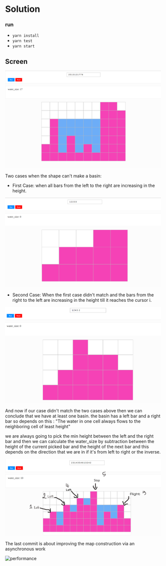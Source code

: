 # Solution

### run
- ``yarn install``
- ``yarn test``
- ``yarn start``

## Screen


![screen](./screen.png)


Two cases when the shape can't make a basin:

- First Case: when all bars from the left to the right are increasing in the height.

![first_case](./first_case.png)

- Second Case: When the first case didn't match and the bars from the right to the left are increasing in the height till it reaches the cursor i.

![second_case](./second_case.png)


And now if our case didn't match the two cases above then we can conclude that we have at least one basin.
the basin has a left bar and a right bar so depends on this : "The water in one cell always flows to the neighboring cell of least height"

we are always going to pick the min height between the left and the right bar
and then we can calculate the water_size by subtraction between the height of
the current picked bar and the height of the next bar and this depends on the
direction that we are in if it's from left to right or the inverse.

![three](./three.png)

The last commit is about improving the map construction via an asynchronous work

![performance]('./performance.png')
